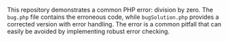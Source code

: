 This repository demonstrates a common PHP error: division by zero. The `bug.php` file contains the erroneous code, while `bugSolution.php` provides a corrected version with error handling.  The error is a common pitfall that can easily be avoided by implementing robust error checking.